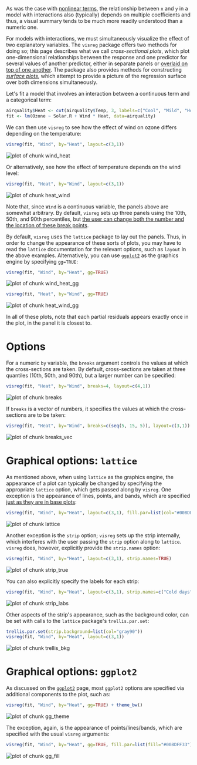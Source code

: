 ---
---



As was the case with [nonlinear terms](trans.html), the relationship between `x` and `y` in a model with interactions also (typically) depends on multiple coefficients and thus, a visual summary tends to be much more readily understood than a numeric one.

For models with interactions, we must simultaneously visualize the effect of two explanatory variables.  The `visreg` package offers two methods for doing so; this page describes what we call *cross-sectional plots*, which plot one-dimensional relationships between the response and one predictor for several values of another predictor, either in separate panels or [overlaid on top of one another](overlay.html).  The package also provides methods for constructing [*surface plots*](surface.html), which attempt to provide a picture of the regression surface over both dimensions simultaneously.

Let's fit a model that involves an interaction between a continuous term and a categorical term:


```r
airquality$Heat <- cut(airquality$Temp, 3, labels=c("Cool", "Mild", "Hot"))
fit <- lm(Ozone ~ Solar.R + Wind * Heat, data=airquality)
```

We can then use `visreg` to see how the effect of wind on ozone differs depending on the temperature:


```r
visreg(fit, "Wind", by="Heat", layout=c(3,1))
```

![plot of chunk wind_heat](img/cross-wind_heat-1.png)

Or alternatively, see how the effect of temperature depends on the wind level:


```r
visreg(fit, "Heat", by="Wind", layout=c(3,1))
```

![plot of chunk heat_wind](img/cross-heat_wind-1.png)

Note that, since `Wind` is a continuous variable, the panels above are somewhat arbitrary.  By default, `visreg` sets up three panels using the 10th, 50th, and 90th percentiles, but [the user can change both the number and the location of these break points](#opt).

By default, `visreg` uses the `lattice` package to lay out the panels.  Thus, in order to change the appearance of these sorts of plots, you may have to read the `lattice` documentation for the relevant options, such as `layout` in the above examples.  Alternatively, you can use [`ggplot2`](gg.html) as the graphics engine by specifying `gg=TRUE`:


```r
visreg(fit, "Wind", by="Heat", gg=TRUE)
```

![plot of chunk wind_heat_gg](img/cross-wind_heat_gg-1.png)


```r
visreg(fit, "Heat", by="Wind", gg=TRUE)
```

![plot of chunk heat_wind_gg](img/cross-heat_wind_gg-1.png)

In all of these plots, note that each partial residuals appears exactly once in the plot, in the panel it is closest to.

<a class="anchor" id="opt"></a>

# Options

For a numeric `by` variable, the `breaks` argument controls the values at which the cross-sections are taken. By default, cross-sections are taken at three quantiles (10th, 50th, and 90th), but a larger number can be specified:


```r
visreg(fit, "Heat", by="Wind", breaks=4, layout=c(4,1))
```

![plot of chunk breaks](img/cross-breaks-1.png)

If `breaks` is a vector of numbers, it specifies the values at which the cross-sections are to be taken:


```r
visreg(fit, "Heat", by="Wind", breaks=c(seq(5, 15, 5)), layout=c(3,1))
```

![plot of chunk breaks_vec](img/cross-breaks_vec-1.png)

# Graphical options: `lattice`

As mentioned above, when using `lattice` as the graphics engine, the appearance of a plot can typically be changed by specifying the appropriate `lattice` option, which gets passed along by `visreg`.  One exception is the appearance of lines, points, and bands, which are specified [just as they are in base plots](options.html):


```r
visreg(fit, "Wind", by="Heat", layout=c(3,1), fill.par=list(col="#008DFF33"))
```

![plot of chunk lattice](img/cross-lattice-1.png)

Another exception is the `strip` option; `visreg` sets up the strip internally, which interferes with the user passing the `strip` option along to `lattice`.  `visreg` does, however, explicitly provide the `strip.names` option:


```r
visreg(fit, "Wind", by="Heat", layout=c(3,1), strip.names=TRUE)
```

![plot of chunk strip_true](img/cross-strip_true-1.png)

You can also explicitly specify the labels for each strip:


```r
visreg(fit, "Wind", by="Heat", layout=c(3,1), strip.names=c("Cold days", "Mild days", "Hot days"))
```

![plot of chunk strip_labs](img/cross-strip_labs-1.png)

Other aspects of the strip's appearance, such as the background color, can be set with calls to the `lattice` package's `trellis.par.set`:


```r
trellis.par.set(strip.background=list(col="gray90"))
visreg(fit, "Wind", by="Heat", layout=c(3,1))
```

![plot of chunk trellis_bkg](img/cross-trellis_bkg-1.png)

# Graphical options: `ggplot2`

As discussed on the [`ggplot2`](gg.html) page, most `ggplot2` options are specified via additional components to the plot, such as:


```r
visreg(fit, "Wind", by="Heat", gg=TRUE) + theme_bw()
```

![plot of chunk gg_theme](img/cross-gg_theme-1.png)

The exception, again, is the appearance of points/lines/bands, which are specified with the usual `visreg` arguments:


```r
visreg(fit, "Wind", by="Heat", gg=TRUE, fill.par=list(fill="#008DFF33"))
```

![plot of chunk gg_fill](img/cross-gg_fill-1.png)
